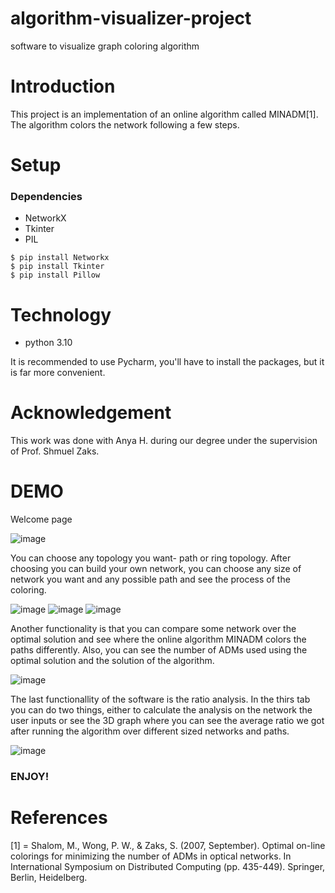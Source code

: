 # algorithm-visualizer-project
software to visualize graph coloring algorithm

# Introduction
This project is an implementation of an online algorithm called MINADM[1].
The algorithm colors the network following a few steps.


# Setup
### Dependencies
* NetworkX
* Tkinter
* PIL
```
$ pip install Networkx
$ pip install Tkinter
$ pip install Pillow
```
# Technology
* python 3.10

It is recommended to use Pycharm, you'll have to install the packages, but it is far more convenient.

# Acknowledgement
This work was done with Anya H. during our degree under the supervision of Prof. Shmuel Zaks.


# DEMO 
Welcome page

![image](https://user-images.githubusercontent.com/62480878/176378204-e2dd4d8f-1d11-4419-a01b-4be8994b252c.png)

You can choose any topology you want- path or ring topology.
After choosing you can build your own network, you can choose any size of network you want and any possible path and see the process of the coloring.

![image](https://user-images.githubusercontent.com/62480878/176379525-ae0c13af-3289-4f9c-924d-34801e901c5f.png)
![image](https://user-images.githubusercontent.com/62480878/176379629-4419a611-62bf-44e2-9b14-96f696ac213e.png)
![image](https://user-images.githubusercontent.com/62480878/176379655-64f8a3b5-37be-44d2-9f94-cef5eef37a8b.png)

Another functionality is that you can compare some network over the optimal solution and see where the online algorithm MINADM colors the paths differently.
Also, you can see the number of ADMs used using the optimal solution and the solution of the algorithm.

![image](https://user-images.githubusercontent.com/62480878/176379739-48461d78-0302-4db6-afcf-17c1163ea37a.png)

The last functionallity of the software is the ratio analysis. In the thirs tab you can do two things, either to calculate the analysis on the network the user inputs or see the 3D graph where you can see the average ratio we got after running the algorithm over different sized networks and paths.

![image](https://user-images.githubusercontent.com/62480878/176379877-a010418b-bf21-4388-951f-547a7b63a92d.png)


### ENJOY!


# References
[1] = Shalom, M., Wong, P. W., & Zaks, S. (2007, September). Optimal on-line colorings for minimizing the number of ADMs in optical networks. In International Symposium on Distributed Computing (pp. 435-449). Springer, Berlin, Heidelberg.
